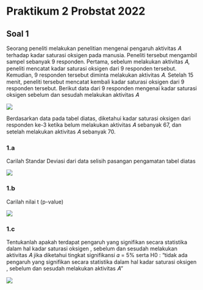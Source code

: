 # Praktikum 2 Probstat 2022

## Soal 1

Seorang peneliti melakukan penelitian mengenai pengaruh aktivitas 𝐴 terhadap
kadar saturasi oksigen pada manusia. Peneliti tersebut mengambil sampel
sebanyak 9 responden. Pertama, sebelum melakukan aktivitas 𝐴, peneliti mencatat
kadar saturasi oksigen dari 9 responden tersebut. Kemudian, 9 responden tersebut
diminta melakukan aktivitas 𝐴. Setelah 15 menit, peneliti tersebut mencatat kembali
kadar saturasi oksigen dari 9 responden tersebut. Berikut data dari 9 responden
mengenai kadar saturasi oksigen sebelum dan sesudah melakukan aktivitas 𝐴

![](https://cdn.discordapp.com/attachments/755737092507566270/980743750601048074/unknown.png)

Berdasarkan data pada tabel diatas, diketahui kadar saturasi oksigen dari
responden ke-3 ketika belum melakukan aktivitas 𝐴 sebanyak 67, dan setelah
melakukan aktivitas 𝐴 sebanyak 70.

### 1.a

Carilah Standar Deviasi dari data selisih pasangan pengamatan tabel
diatas

![](https://cdn.discordapp.com/attachments/755737092507566270/980741840200409098/unknown.png)

### 1.b

Carilah nilai t (p-value)

![](https://cdn.discordapp.com/attachments/755737092507566270/980742242987835412/unknown.png)

### 1.c

Tentukanlah apakah terdapat pengaruh yang signifikan secara statistika
dalam hal kadar saturasi oksigen , sebelum dan sesudah melakukan
aktivitas 𝐴 jika diketahui tingkat signifikansi 𝛼 = 5% serta H0 : “tidak ada
pengaruh yang signifikan secara statistika dalam hal kadar saturasi
oksigen , sebelum dan sesudah melakukan aktivitas 𝐴”

![](https://cdn.discordapp.com/attachments/755737092507566270/980743139801300992/unknown.png)
